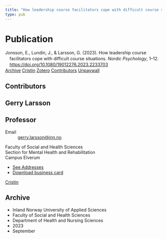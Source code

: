 ```yaml
---
title: "How leadership course facilitators cope with difficult course situations"
type: pub
---
```

<h1>Publication</h1>
<article id="csl-bib-container-ZWBSXU79" class="csl-bib-container">
  <div class="csl-bib-body" style="line-height: 1.35; padding-left: 1em; text-indent:-1em;">
  <div class="csl-entry">Jonsson, E., Lundin, J., &amp; Larsson, G. (2023). How leadership course facilitators cope with difficult course situations. <i>Nordic Psychology</i>, 1&#x2013;12. <a href="https://doi.org/10.1080/19012276.2023.2233703">https://doi.org/10.1080/19012276.2023.2233703</a></div>
</div>
  <div class="csl-bib-buttons">
    <a href="#taxonomy-article-ZWBSXU79" class="csl-bib-button">Archive</a>
    <a href="https://app.cristin.no/results/show.jsf?id=2172480" alt="Cristin URL" class="csl-bib-button">Cristin</a>
    <a href="http://zotero.org/groups/5022929/items/ZWBSXU79" alt="Zotero URL" class="csl-bib-button">Zotero</a>
    <a href="#contributors-article-ZWBSXU79" class="csl-bib-button">Contributors</a>
    <a href="https://doi.org/10.1080/19012276.2023.2233703" class="csl-bib-button">Unpaywall</a>
  </div>
  <div id="csl-bib-meta-container-ZWBSXU79"></div>
</article>
<div id="csl-bib-meta-ZWBSXU79" class="csl-bib-meta">
  <article id="contributors-article-ZWBSXU79" class="contributors-article">
    <h1>Contributors</h1>
    <div class="personas">
<div class="vrtx-hinn-person-card">
<div class="photo">
<i class="lar la-user-circle missing-person"></i>
</div>
<div class="info">
<hgroup><h1>Gerry Larsson</h1>
<h2>Professor</h2>
</hgroup><dl>
<dt>Email</dt>
<dd>
<a href="mailto:gerry.larsson@inn.no">gerry.larsson@inn.no</a>
</dd>
</dl>
<p>
Faculty of Social and Health Sciences<br>
Section for Mental Health and Rehabilitation<br>
Campus Elverum
</p>
<ul class="vrtx-hinn-links">
<li><a href="https://www.inn.no/english/find-an-employee/gerry-larsson.html#vrtx-hinn-addresses">See Addresses</a></li>
<li><a href="https://www.inn.no/english/find-an-employee/gerry-larsson.html?vrtx=vcf">Download business card</a></li>
</ul>
</div>
</div>
<a href="https://app.cristin.no/persons/show.jsf?id=50941" alt="Cristin URL" class="personas-cristin">Cristin</a>
</div>
  </article>
  <article id="taxonomy-article-ZWBSXU79" class="taxonomy-article">
    <h1>Archive</h1>
    <ul>
      <li>Inland Norway University of Applied Sciences</li>
      <li>Faculty of Social and Health Sciences</li>
      <li>Department of Health and Nursing Sciences</li>
      <li>2023</li>
      <li>September</li>
    </ul>
  </article>
</div>
